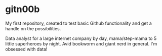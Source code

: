 # gitn00b
My first repository, created to test basic Github functionality and get a handle on the possibilities.

Data analyst for a large internet company by day, mama/step-mama to 5 little superheroes by night.  Avid bookworm and giant nerd in general.  I'm obsessed with data!

